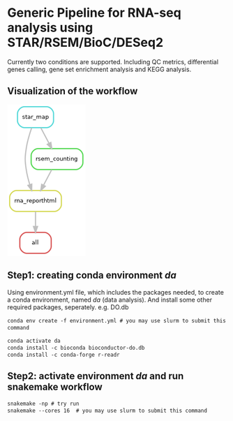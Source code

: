 # Generic Pipeline for RNA-seq analysis using STAR/RSEM/BioC/DESeq2

Currently two conditions are supported. Including QC metrics, differential
genes calling, gene set enrichment analysis and KEGG analysis.

## Visualization of the workflow

![DAG of the pipeline](./dag.png)

## Step1: creating conda environment *da*
Using environment.yml file, which includes the packages needed, to create a conda environment, named *da* (data analysis).
And install some other required packages, seperately. e.g. DO.db

```
conda env create -f environment.yml # you may use slurm to submit this command
```

```
conda activate da
conda install -c bioconda bioconductor-do.db 
conda install -c conda-forge r-readr
```

## Step2: activate environment *da* and run snakemake workflow

```
snakemake -np # try run
snakemake --cores 16  # you may use slurm to submit this command

```
